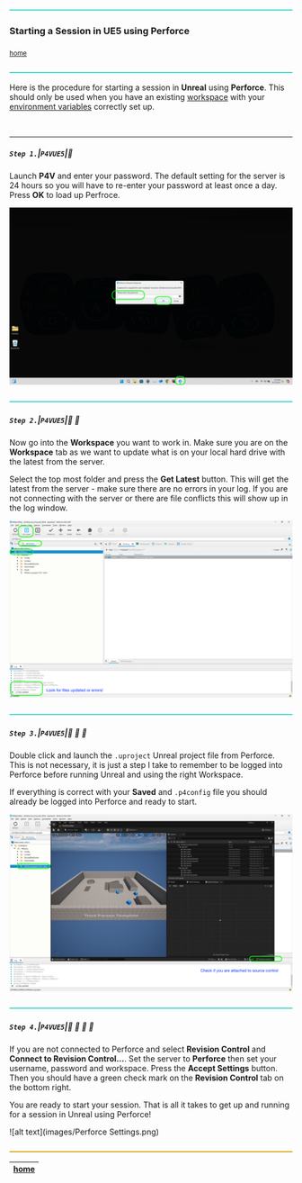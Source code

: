 ![](../images/line3.png)

### Starting a Session in UE5 using Perforce

<sub>[home](../README.md#user-content-p4v)</sub>

![](../images/line3.png)

Here is the procedure for starting a session in **Unreal** using **Perforce**. This should only be used when you have an existing [workspace](https://github.com/maubanel/p4v-unreal/blob/main/workspaces/README.md#user-content-workspaces-in-p4v) with your [environment variables](https://github.com/maubanel/p4v-unreal/blob/main/environment/README.md#user-content-set-up-environment-variables) correctly set up.

<br>

---


##### `Step 1.`\|`P4VUE5`|:small_blue_diamond:

Launch **P4V** and enter your password.  The default setting for the server is 24 hours so you will have to re-enter your password at least once a day. Press **OK** to load up Perfroce.

![alt text](images/LaunchP4VAndGetPasswrod.png)

![](../images/line3.png)

##### `Step 2.`\|`P4VUE5`|:small_blue_diamond: :small_blue_diamond: 

Now go into the **Workspace** you want to work in.  Make sure you are on the **Workspace** tab as we want to update what is on your local hard drive with the latest from the server. 

Select the top most folder and press the **Get Latest** button. This will get the latest from the server - make sure there are no errors in your log.  If you are not connecting with the server or there are file conflicts this will show up in the log window.

![alt text](images/GetLatest.png)

![](../images/line3.png)

##### `Step 3.`\|`P4VUE5`|:small_blue_diamond: :small_blue_diamond: :small_blue_diamond:

Double click and launch the `.uproject` Unreal project file from Perforce.  This is not necessary, it is just a step I take to remember to be logged into Perforce before running Unreal and using the right Workspace.

If everything is correct with your **Saved** and `.p4config` file you should already be logged into Perforce and ready to start. 

![alt text](images/checkForSource.png)

![](../images/line3.png)

##### `Step 4.`\|`P4VUE5`|:small_blue_diamond: :small_blue_diamond: :small_blue_diamond: :small_blue_diamond:

If you are not connected to Perforce and select **Revision Control** and **Connect to Revision Control...**.  Set the server to **Perforce** then set your username, password and workspace.  Press the **Accept Settings** button. Then you should have a green check mark on the **Revision Control** tab on the bottom right.

You are ready to start your session.  That is all it takes to get up and running for a session in Unreal using Perforce!

![alt text](images/Perforce Settings.png)


![](../images/line.png)

| [home](../README.md#user-content-p4v) | 
|---|

